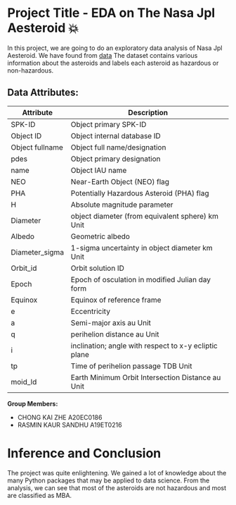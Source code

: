 # Project Title - EDA on The Nasa Jpl Aesteroid :boom:

In this project, we are going to do an exploratory data analysis of Nasa Jpl Aesteroid. We have found from [data](https://www.kaggle.com/datasets/sakhawat18/asteroid-dataset) The dataset contains various information about the asteroids and labels each asteroid as hazardous or non-hazardous.

## Data Attributes:

| Attribute | Description|
| ------ | ------ |
|SPK-ID | Object primary SPK-ID|
|Object ID| Object internal database ID|
|Object fullname| Object full name/designation|
|pdes| Object primary designation|
|name| Object IAU name|
|NEO| Near-Earth Object (NEO) flag|
|PHA| Potentially Hazardous Asteroid (PHA) flag|
|H| Absolute magnitude parameter|
|Diameter| object diameter (from equivalent sphere) km Unit|
|Albedo| Geometric albedo|
|Diameter_sigma| 1-sigma uncertainty in object diameter km Unit|
|Orbit_id| Orbit solution ID|
|Epoch| Epoch of osculation in modified Julian day form|
|Equinox| Equinox of reference frame|
|e| Eccentricity|
|a| Semi-major axis au Unit|
|q| perihelion distance au Unit|
|i| inclination; angle with respect to x-y ecliptic plane|
|tp| Time of perihelion passage TDB Unit|
|moid_ld| Earth Minimum Orbit Intersection Distance au Unit|



**Group Members:**

- CHONG KAI ZHE A20EC0186
- RASMIN KAUR SANDHU A19ET0216

# Inference and Conclusion

The project was quite enlightening. We gained a lot of knowledge about the many Python packages that may be applied to data science. From the analysis, we can see that most of the asteroids are not hazardous and most are classified as MBA.
